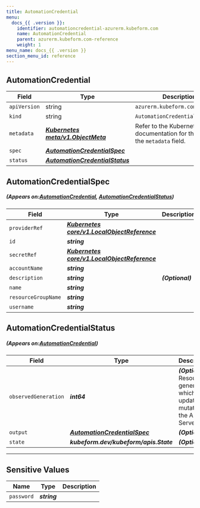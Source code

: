 ```yaml
---
title: AutomationCredential
menu:
  docs_{{ .version }}:
    identifier: automationcredential-azurerm.kubeform.com
    name: AutomationCredential
    parent: azurerm.kubeform.com-reference
    weight: 1
menu_name: docs_{{ .version }}
section_menu_id: reference
---
```


## AutomationCredential
| Field | Type | Description |
| ------ | ----- | ----------- |
| `apiVersion` | string | `azurerm.kubeform.com/v1alpha1` |
|    `kind` | string | `AutomationCredential` |
| `metadata` | ***[Kubernetes meta/v1.ObjectMeta](https://kubernetes.io/docs/reference/generated/kubernetes-api/v1.13/#objectmeta-v1-meta)***|Refer to the Kubernetes API documentation for the fields of the `metadata` field.|
| `spec` | ***[AutomationCredentialSpec](#AutomationCredentialSpec)***||
| `status` | ***[AutomationCredentialStatus](#AutomationCredentialStatus)***||
## AutomationCredentialSpec
##### (Appears on:[AutomationCredential](#AutomationCredential), [AutomationCredentialStatus](#AutomationCredentialStatus))
| Field | Type | Description |
| ------ | ----- | ----------- |
| `providerRef` | ***[Kubernetes core/v1.LocalObjectReference](https://kubernetes.io/docs/reference/generated/kubernetes-api/v1.13/#localobjectreference-v1-core)***||
| `id` | ***string***||
| `secretRef` | ***[Kubernetes core/v1.LocalObjectReference](https://kubernetes.io/docs/reference/generated/kubernetes-api/v1.13/#localobjectreference-v1-core)***||
| `accountName` | ***string***||
| `description` | ***string***| ***(Optional)*** |
| `name` | ***string***||
| `resourceGroupName` | ***string***||
| `username` | ***string***||
## AutomationCredentialStatus
##### (Appears on:[AutomationCredential](#AutomationCredential))
| Field | Type | Description |
| ------ | ----- | ----------- |
| `observedGeneration` | ***int64***| ***(Optional)*** Resource generation, which is updated on mutation by the API Server.|
| `output` | ***[AutomationCredentialSpec](#AutomationCredentialSpec)***| ***(Optional)*** |
| `state` | ***kubeform.dev/kubeform/apis.State***| ***(Optional)*** |
---
## Sensitive Values
| Name | Type | Description |
|------|------|-------------|
| `password` | ***string*** ||
